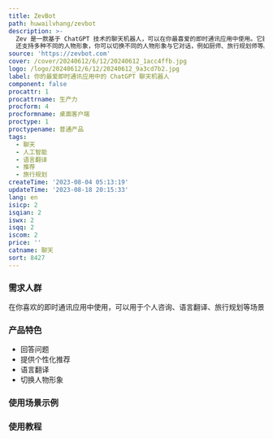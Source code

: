 ```yaml
---
title: ZevBot
path: huwailvhang/zevbot
description: >-
  Zev 是一款基于 ChatGPT 技术的聊天机器人，可以在你最喜爱的即时通讯应用中使用。它能回答你的问题，提供个性化推荐，帮助你进行语言翻译等等。Zev
  还支持多种不同的人物形象，你可以切换不同的人物形象与它对话，例如厨师、旅行规划师等。试用免费，订阅费用为每月10美元。
source: 'https://zevbot.com'
cover: /cover/20240612/6/12/20240612_1acc4ffb.jpg
logo: /logo/20240612/6/12/20240612_9a3cd7b2.jpg
label: 你的最爱即时通讯应用中的 ChatGPT 聊天机器人
component: false
procattr: 1
procattrname: 生产力
procform: 4
procformname: 桌面客户端
proctype: 1
proctypename: 普通产品
tags:
  - 聊天
  - 人工智能
  - 语言翻译
  - 推荐
  - 旅行规划
createTime: '2023-08-04 05:13:19'
updateTime: '2023-08-18 20:15:33'
lang: en
isicp: 2
isqian: 2
iswx: 2
isqq: 2
iscom: 2
price: ''
catname: 聊天
sort: 8427
---
```




### 需求人群
在你喜欢的即时通讯应用中使用，可以用于个人咨询、语言翻译、旅行规划等场景

### 产品特色
- 回答问题
- 提供个性化推荐
- 语言翻译
- 切换人物形象

### 使用场景示例


### 使用教程


  
